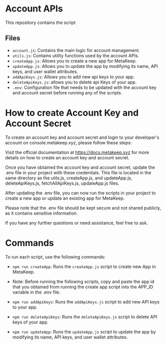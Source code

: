 # Account APIs

This repository contains the script

## Files

- `account.js`: Contains the main logic for account management.
- `utils.js`: Contains utility functions used by the account APIs.
- `createApp.js`: Allows you to create a new app for MetaKeep.
- `updateApp.js`: Allows you to update the app by modifying its name, API keys, and user wallet attributes.
- `addApiKeys.js`: Allows you to add new api keys to your app.
- `deleteApiKeys.js`: allows you to delete api Keys of your app.
- `.env`: Configuration file that needs to be updated with the account key and account secret before running any of the scripts.

# How to create Account Key and Account Secret

To create an account key and account secret and login to your developer's account on console.metakeep.xyz, please follow these steps:

Visit the official documentation at https://docs.metakeep.xyz for more details on how to create an account key and account secret.

Once you have obtained the account key and account secret, update the .env file in your project with these credentials. This file is located in the same directory as the utils.js, createApp.js, and updateApp.js, deleteApiKeys.js, fetchAllApiKeys.js, updateApp.js files.

After updating the .env file, you can now run the scripts in your project to create a new app or update an existing app for MetaKeep.

Please note that the .env file should be kept secure and not shared publicly, as it contains sensitive information.

If you have any further questions or need assistance, feel free to ask.

# Commands

To run each script, use the following commands:

- `npm run createApp`: Runs the `createApp.js` script to create new App in MetaKeep.

- Note: Before running the following scripts, copy and paste the app id that you obtained from running the create app script into the APP_ID variable in the .env file.

- `npm run addApiKeys`: Runs the `addApiKeys.js` script to add new API keys to your app.
- `npm run deleteApiKeys`: Runs the `deleteApiKeys.js` script to delete API keys of your app.
- `npm run updateApp`: Runs the `updateApp.js` script to update the app by modifying its name, API keys, and user wallet attributes.
